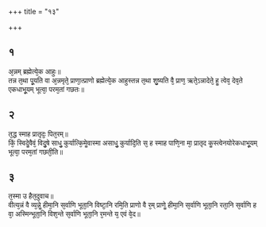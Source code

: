+++
title = "१३"

+++
## १
अ᳘न्नम् ब्रह्मेत्ये᳘क आहुः॥  
तन्न त᳘था पू᳘यति वा अ᳘न्नमृते᳘ प्राणा᳘त्प्राणो ब्रह्मेत्ये᳘क आहुस्तन्न त᳘था शु᳘ष्यति वै᳘ प्राण᳘ ऋते᳘ऽन्नादेते᳘ हॗ त्वेव᳘ देव᳘ते एकधाभू᳘यम् भूत्वा᳘ परम᳘तां गछतः॥  
## २
त᳘द्ध स्माह प्रातृदः᳘ पित᳘रम्॥  
किं᳘ स्विदेॗवैवं᳘ विदु᳘षे साधु᳘ कुर्यात्कि᳘मेॗवास्मा असाधु᳘ कुर्यादि᳘ति स᳘ ह स्माह पाणि᳘ना मा᳘ प्रातृद कॗस्त्वेनयोरेकधाभू᳘यम् भूत्वा᳘ परम᳘तां गछती᳘ति॥  
## ३
त᳘स्मा उ हैत᳘दुवाच॥  
वीत्य᳘न्नं वै व्य᳘न्नेॗ हीमा᳘नि स᳘र्वाणि भूता᳘नि विष्टा᳘नि रमि᳘ति प्राणो वै र᳘म् प्राणेॗ हीमा᳘नि स᳘र्वाणि भूता᳘नि रता᳘नि स᳘र्वाणि ह वा᳘ अस्मिन्भूता᳘नि विश᳘न्ते स᳘र्वाणि भूता᳘नि र᳘मन्ते य᳘ एवं वे᳘द॥  